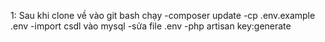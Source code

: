 1: Sau khi clone về vào git bash chạy
-composer update
-cp .env.example .env
-import csdl vào mysql
-sửa file .env
-php artisan key:generate
